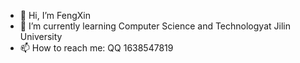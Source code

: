 - 👋 Hi, I’m FengXin
- 🌱 I’m currently learning Computer Science and Technologyat Jilin University
- 📫 How to reach me:  QQ 1638547819

<!---
1638547819/1638547819 is a ✨ special ✨ repository because its `README.md` (this file) appears on your GitHub profile.
You can click the Preview link to take a look at your changes.
--->
